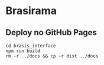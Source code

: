 # Brasirama


## Deploy no GitHub Pages

    cd brasis_interface
    npm run build
    rm -r ../docs && cp -r dist ../docs
